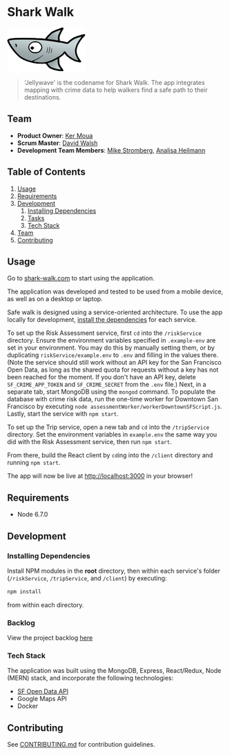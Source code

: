 # Shark Walk

<img src='readme/shark.png' />

> 'Jellywave' is the codename for Shark Walk. The app integrates
mapping with crime data to help walkers find a safe path to their destinations.

## Team

  - __Product Owner__: [Ker Moua](https://github.com/kmoua92)
  - __Scrum Master__: [David Walsh](https://github.com/rhinodavid)
  - __Development Team Members__: [Mike Stromberg](https://github.com/mjstromberg), [Analisa Heilmann](https://github.com/anaheilmann)

## Table of Contents

1. [Usage](#Usage)
1. [Requirements](#requirements)
1. [Development](#development)
    1. [Installing Dependencies](#installing-dependencies)
    1. [Tasks](#tasks)
    1. [Tech Stack](#techstack)
1. [Team](#team)
1. [Contributing](#contributing)

## Usage

Go to [shark-walk.com](http://shark-walk.com) to start using the application.

The application was developed and tested to be used from a mobile device, as well as on a desktop or laptop.

Safe walk is designed using a service-oriented architecture. To use the app locally for
development, [install the dependencies](#installing-dependencies) for each service.

To set up the Risk Assessment service, first `cd` into the `/riskService` directory.
Ensure the environment variables specified in `.example-env` are set in your environment.
You may do this by manually setting them, or by duplicating `riskService/example.env` to `.env`
and filling in the values there. (Note the service should still work without an API key for the San Francisco
Open Data, as long as the shared quota for requests without a key has not been reached for the
moment. If you don't have an API key, delete `SF_CRIME_APP_TOKEN` and `SF_CRIME_SECRET` from the
`.env` file.) Next, in a separate tab, start MongoDB using the `mongod` command.
To populate the database with crime risk data, run the one-time worker for Downtown San Francisco
by executing `node assessmentWorker/workerDowntownSFScript.js`. Lastly, start the
service with `npm start`.

To set up the Trip service, open a new tab and `cd` into the `/tripService` directory.
Set the environment variables in `example.env` the same way you did with the Risk Assessment service,
then run `npm start`.

From there, build the React client by `cd`ing into the `/client` directory and running
`npm start`.

The app will now be live at [http://localhost:3000](http://localhost:3000)
in your browser!

## Requirements

- Node 6.7.0

## Development

### Installing Dependencies

Install NPM modules in the **root** directory, then within each service's
folder (`/riskService`, `/tripService`, and `/client`) by executing:

```sh
npm install
```

from within each directory.

### Backlog

View the project backlog [here](https://waffle.io/sharkbox-labs/jellywave)

### Tech Stack

The application was built using the MongoDB, Express, React/Redux, Node (MERN) stack, and incorporate the following technologies:
- [SF Open Data API](https://data.sfgov.org/developers)
- Google Maps API
- Docker


## Contributing

See [CONTRIBUTING.md](CONTRIBUTING.md) for contribution guidelines.
